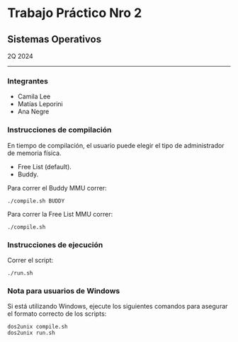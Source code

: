 # Trabajo Práctico Nro 2 # 
## Sistemas Operativos ## 
2Q 2024
***
### Integrantes ###
* Camila Lee
* Matías Leporini
* Ana Negre



### Instrucciones de compilación 
En tiempo de compilación, el usuario puede elegir el tipo de administrador de memoria física. 
* Free List (default).
* Buddy.

Para correr el Buddy MMU correr: 

    ./compile.sh BUDDY

Para correr la Free List MMU correr: 

    ./compile.sh

### Instrucciones de ejecución
Correr el script: 

    ./run.sh

### Nota para usuarios de Windows 
Si está utilizando Windows, ejecute los siguientes comandos para asegurar el formato correcto de los scripts:

    dos2unix compile.sh
    dos2unix run.sh